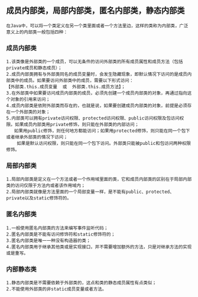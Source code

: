 ## 成员内部类，局部内部类，匿名内部类，静态内部类
    在Java中，可以将一个类定义在另一个类里面或者一个方法里边，这样的类称为内部类，广泛意义上的内部类一般包括四种：
### 成员内部类 
    1.该类像是外部类的一个成员，可以无条件的访问外部类的所有成员属性和成员方法（包括private成员和静态成员）；
    2.成员内部类拥有与外部类同名的成员变量时，会发生隐藏现象，即默认情况下访问的是成员内部类中的成员。如果要访问外部类中的成员，需要以下形式访问：
    【外部类.this.成员变量  或  外部类.this.成员方法】；
    3.在外部类中如果要访问成员内部类的成员，必须先创建一个成员内部类的对象，再通过指向这个对象的引用来访问；
    4.成员内部类是依附外部类而存在的，也就是说，如果要创建成员内部类的对象，前提是必须存在一个外部类的对象；
    5.内部类可以拥有private访问权限、protected访问权限、public访问权限及包访问权限。如果成员内部类用private修饰，则只能在外部类的内部访问；
       如果用public修饰，则任何地方都能访问；如果用protected修饰，则只能在同一个包下或者继承外部类的情况下访问；
        如果是默认访问权限，则只能在同一个包下访问。外部类只能被public和包访问两种权限修饰。
### 局部内部类
    1.局部内部类是定义在一个方法或者一个作用域里面的类，它和成员内部类的区别在于局部内部类的访问仅限于方法内或者该作用域内；
    2.局部内部类就像是方法里面的一个局部变量一样，是不能有public、protected、private以及static修饰符的。
### 匿名内部类
    1.一般使用匿名内部类的方法来编写事件监听代码；
    2.匿名内部类是不能有访问修饰符和static修饰符的；
    3.匿名内部类是唯一一种没有构造器的类；
    4.匿名内部类用于继承其他类或是实现接口，并不需要增加额外的方法，只是对继承方法的实现或是重写。
### 内部静态类
    1.静态内部类是不需要依赖于外部类的，这点和类的静态成员属性有点类似；
    2.不能使用外部类的非static成员变量或者方法。